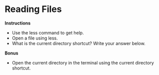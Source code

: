 # Reading Files

**Instructions**
* Use the less command to get help. 
* Open a file using less. 
* What is the current directory shortcut? Write your answer below.

**Bonus**
* Open the current directory in the terminal using the current directory shortcut. 